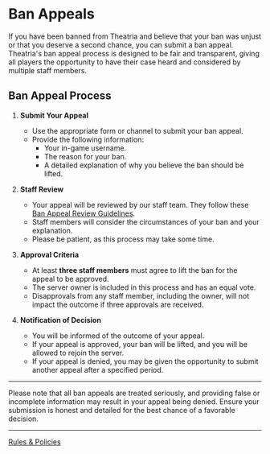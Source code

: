 # Ban Appeals

If you have been banned from Theatria and believe that your ban was unjust or that you deserve a second chance, you can submit a ban appeal. Theatria's ban appeal process is designed to be fair and transparent, giving all players the opportunity to have their case heard and considered by multiple staff members.

## Ban Appeal Process

1. **Submit Your Appeal**
   - Use the appropriate form or channel to submit your ban appeal.
   - Provide the following information:
     - Your in-game username.
     - The reason for your ban.
     - A detailed explanation of why you believe the ban should be lifted.

2. **Staff Review**
   - Your appeal will be reviewed by our staff team. They follow these [Ban Appeal Review Guidelines](./ban-appeal-review-guidelines.md).
   - Staff members will consider the circumstances of your ban and your explanation.
   - Please be patient, as this process may take some time.

3. **Approval Criteria**
   - At least **three staff members** must agree to lift the ban for the appeal to be approved.
   - The server owner is included in this process and has an equal vote.
   - Disapprovals from any staff member, including the owner, will not impact the outcome if three approvals are received.

4. **Notification of Decision**
   - You will be informed of the outcome of your appeal.
   - If your appeal is approved, your ban will be lifted, and you will be allowed to rejoin the server.
   - If your appeal is denied, you may be given the opportunity to submit another appeal after a specified period.

---

Please note that all ban appeals are treated seriously, and providing false or incomplete information may result in your appeal being denied. Ensure your submission is honest and detailed for the best chance of a favorable decision.

---

[Rules & Policies](./README.md)
